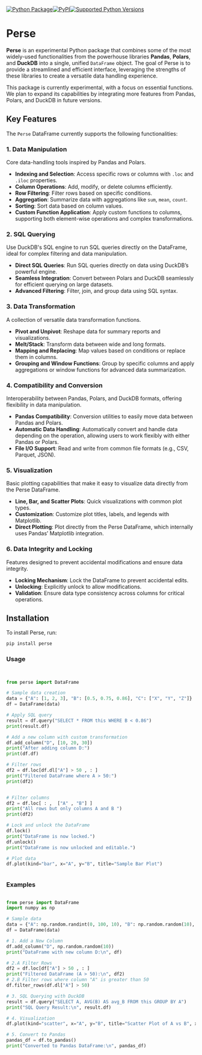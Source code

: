 [![Python Package](https://github.com/SermetPekin/perse/actions/workflows/python-package.yml/badge.svg)](https://github.com/SermetPekin/perse/actions/workflows/python-package.yml)[![PyPI](https://img.shields.io/pypi/v/perse)](https://img.shields.io/pypi/v/perse)[![Supported Python Versions](https://img.shields.io/pypi/pyversions/perse)](https://pypi.org/project/perse/) 





# Perse

**Perse** is an experimental Python package that combines some of the most widely-used functionalities from the powerhouse libraries **Pandas**, **Polars**, and **DuckDB** into a single, unified `DataFrame` object. The goal of Perse is to provide a streamlined and efficient interface, leveraging the strengths of these libraries to create a versatile data handling experience.

This package is currently experimental, with a focus on essential functions. We plan to expand its capabilities by integrating more features from Pandas, Polars, and DuckDB in future versions.

## Key Features

The `Perse` DataFrame currently supports the following functionalities:

### 1. Data Manipulation
Core data-handling tools inspired by Pandas and Polars.

- **Indexing and Selection**: Access specific rows or columns with `.loc` and `.iloc` properties.
- **Column Operations**: Add, modify, or delete columns efficiently.
- **Row Filtering**: Filter rows based on specific conditions.
- **Aggregation**: Summarize data with aggregations like `sum`, `mean`, `count`.
- **Sorting**: Sort data based on column values.
- **Custom Function Application**: Apply custom functions to columns, supporting both element-wise operations and complex transformations.

### 2. SQL Querying
Use DuckDB's SQL engine to run SQL queries directly on the DataFrame, ideal for complex filtering and data manipulation.

- **Direct SQL Queries**: Run SQL queries directly on data using DuckDB’s powerful engine.
- **Seamless Integration**: Convert between Polars and DuckDB seamlessly for efficient querying on large datasets.
- **Advanced Filtering**: Filter, join, and group data using SQL syntax.

### 3. Data Transformation
A collection of versatile data transformation functions.

- **Pivot and Unpivot**: Reshape data for summary reports and visualizations.
- **Melt/Stack**: Transform data between wide and long formats.
- **Mapping and Replacing**: Map values based on conditions or replace them in columns.
- **Grouping and Window Functions**: Group by specific columns and apply aggregations or window functions for advanced data summarization.

### 4. Compatibility and Conversion
Interoperability between Pandas, Polars, and DuckDB formats, offering flexibility in data manipulation.

- **Pandas Compatibility**: Conversion utilities to easily move data between Pandas and Polars.
- **Automatic Data Handling**: Automatically convert and handle data depending on the operation, allowing users to work flexibly with either Pandas or Polars.
- **File I/O Support**: Read and write from common file formats (e.g., CSV, Parquet, JSON).

### 5. Visualization
Basic plotting capabilities that make it easy to visualize data directly from the Perse DataFrame.

- **Line, Bar, and Scatter Plots**: Quick visualizations with common plot types.
- **Customization**: Customize plot titles, labels, and legends with Matplotlib.
- **Direct Plotting**: Plot directly from the Perse DataFrame, which internally uses Pandas’ Matplotlib integration.

### 6. Data Integrity and Locking
Features designed to prevent accidental modifications and ensure data integrity.

- **Locking Mechanism**: Lock the DataFrame to prevent accidental edits.
- **Unlocking**: Explicitly unlock to allow modifications.
- **Validation**: Ensure data type consistency across columns for critical operations.

## Installation

To install Perse, run:

```bash
pip install perse
```
### Usage 

```python 


from perse import DataFrame

# Sample data creation
data = {"A": [1, 2, 3], "B": [0.5, 0.75, 0.86], "C": ["X", "Y", "Z"]}
df = DataFrame(data)

# Apply SQL query
result = df.query("SELECT * FROM this WHERE B < 0.86")
print(result.df)

# Add a new column with custom transformation
df.add_column("D", [10, 20, 30])
print("After adding column D:")
print(df.df)

# Filter rows
df2 = df.loc[df.dl["A"] > 50 , : ] 
print("Filtered DataFrame where A > 50:")
print(df2)


# Filter columns
df2 = df.loc[ : ,  ["A" , "B"] ] 
print("All rows but only columns A and B ")
print(df2)

# Lock and unlock the DataFrame
df.lock()
print("DataFrame is now locked.")
df.unlock()
print("DataFrame is now unlocked and editable.")

# Plot data
df.plot(kind="bar", x="A", y="B", title="Sample Bar Plot")



```


### Examples 

```python 

from perse import DataFrame
import numpy as np

# Sample data
data = {"A": np.random.randint(0, 100, 10), "B": np.random.random(10), "C": np.random.choice(["X", "Y", "Z"], 10)}
df = DataFrame(data)

# 1. Add a New Column
df.add_column("D", np.random.random(10))
print("DataFrame with new column D:\n", df)

# 2.A Filter Rows
df2 = df.loc[df["A"] > 50 , : ]
print("Filtered DataFrame (A > 50):\n", df2)
# 2.B Filter rows where column "A" is greater than 50
df.filter_rows(df.dl["A"] > 50)

# 3. SQL Querying with DuckDB
result = df.query("SELECT A, AVG(B) AS avg_B FROM this GROUP BY A")
print("SQL Query Result:\n", result.df)

# 4. Visualization
df.plot(kind="scatter", x="A", y="B", title="Scatter Plot of A vs B", xlabel="A values", ylabel="B values")

# 5. Convert to Pandas
pandas_df = df.to_pandas()
print("Converted to Pandas DataFrame:\n", pandas_df)


```
